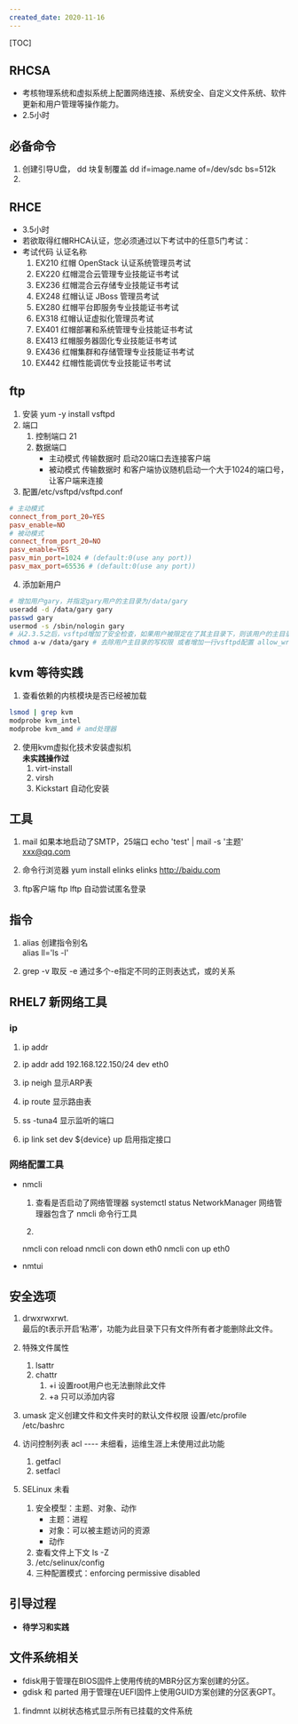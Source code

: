 ```yaml
---
created_date: 2020-11-16
---
```


[TOC]

## RHCSA

- 考核物理系统和虚拟系统上配置网络连接、系统安全、自定义文件系统、软件更新和用户管理等操作能力。
- 2.5小时

## 必备命令

1. 创建引导U盘， dd 块复制覆盖
   dd if=image.name of=/dev/sdc bs=512k
2.

## RHCE

- 3.5小时
- 若欲取得红帽RHCA认证，您必须通过以下考试中的任意5门考试：
- 考试代码 认证名称
  01. EX210 红帽 OpenStack 认证系统管理员考试
  02. EX220 红帽混合云管理专业技能证书考试
  03. EX236 红帽混合云存储专业技能证书考试
  04. EX248 红帽认证 JBoss 管理员考试
  05. EX280 红帽平台即服务专业技能证书考试
  06. EX318 红帽认证虚拟化管理员考试
  07. EX401 红帽部署和系统管理专业技能证书考试
  08. EX413 红帽服务器固化专业技能证书考试
  09. EX436 红帽集群和存储管理专业技能证书考试
  10. EX442 红帽性能调优专业技能证书考试

## ftp

1. 安装
   yum -y install vsftpd
2. 端口
   1. 控制端口 21
   2. 数据端口
      - 主动模式 传输数据时 启动20端口去连接客户端
      - 被动模式 传输数据时 和客户端协议随机启动一个大于1024的端口号，让客户端来连接
3. 配置/etc/vsftpd/vsftpd.conf

```conf
# 主动模式
connect_from_port_20=YES
pasv_enable=NO
# 被动模式
connect_from_port_20=NO
pasv_enable=YES
pasv_min_port=1024 # (default:0(use any port))
pasv_max_port=65536 # (default:0(use any port))
```

4. 添加新用户

```bash
# 增加用户gary，并指定gary用户的主目录为/data/gary
useradd -d /data/gary gary
passwd gary
usermod -s /sbin/nologin gary
# 从2.3.5之后，vsftpd增加了安全检查，如果用户被限定在了其主目录下，则该用户的主目录不能再具有写权限了！如果检查发现还有写权限，就会报错。
chmod a-w /data/gary # 去除用户主目录的写权限 或者增加一行vsftpd配置 allow_writeable_chroot=YES
```

## kvm 等待实践

1. 查看依赖的内核模块是否已经被加载

```bash
lsmod | grep kvm
modprobe kvm_intel
modprobe kvm_amd # amd处理器
```

2. 使用kvm虚拟化技术安装虚拟机\
   **未实践操作过**
   1. virt-install
   2. virsh
   3. Kickstart 自动化安装

## 工具

1. mail
   如果本地启动了SMTP，25端口
   echo 'test' | mail -s '主题' xxx@qq.com

2. 命令行浏览器
   yum install elinks
   elinks http://baidu.com

3. ftp客户端
   ftp
   lftp 自动尝试匿名登录

## 指令

1. alias
   创建指令别名\
   alias ll='ls -l'

2. grep
   -v 取反
   -e 通过多个-e指定不同的正则表达式，或的关系

## RHEL7 新网络工具

### ip

1. ip addr

2. ip addr add 192.168.122.150/24 dev eth0

3. ip neigh 显示ARP表

4. ip route 显示路由表

5. ss -tuna4 显示监听的端口

6. ip link set dev ${device} up 启用指定接口

### 网络配置工具

- nmcli

  1. 查看是否启动了网络管理器
     systemctl status NetworkManager
     网络管理器包含了 nmcli 命令行工具

  2.

  nmcli con reload
  nmcli con down eth0
  nmcli con up eth0

- nmtui

## 安全选项

1. drwxrwxrwt.\
   最后的t表示开启‘粘滞’，功能为此目录下只有文件所有者才能删除此文件。

2. 特殊文件属性

   1. lsattr
   2. chattr
      1. +i 设置root用户也无法删除此文件
      2. +a 只可以添加内容

3. umask
   定义创建文件和文件夹时的默认文件权限
   设置/etc/profile /etc/bashrc

4. 访问控制列表 acl ---- 未细看，运维生涯上未使用过此功能

   1. getfacl
   2. setfacl

5. SELinux 未看

   1. 安全模型：主题、对象、动作
      - 主题：进程
      - 对象：可以被主题访问的资源
      - 动作
   2. 查看文件上下文 ls -Z
   3. /etc/selinux/config
   4. 三种配置模式：enforcing permissive disabled

## 引导过程

- **待学习和实践**

## 文件系统相关

- fdisk用于管理在BIOS固件上使用传统的MBR分区方案创建的分区。
- gdisk 和 parted 用于管理在UEFI固件上使用GUID方案创建的分区表GPT。

1. findmnt 以树状态格式显示所有已挂载的文件系统
